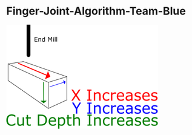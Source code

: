 # Finger-Joint-Algorithm-Team-Blue
![Example finger joint api usage](https://github.com/genericallyTerrible/Finger-Joint-Algorithm-Team-Blue/blob/master/FingerJointApiExample.png)
